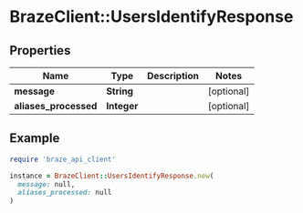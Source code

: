# BrazeClient::UsersIdentifyResponse

## Properties

| Name | Type | Description | Notes |
| ---- | ---- | ----------- | ----- |
| **message** | **String** |  | [optional] |
| **aliases_processed** | **Integer** |  | [optional] |

## Example

```ruby
require 'braze_api_client'

instance = BrazeClient::UsersIdentifyResponse.new(
  message: null,
  aliases_processed: null
)
```

